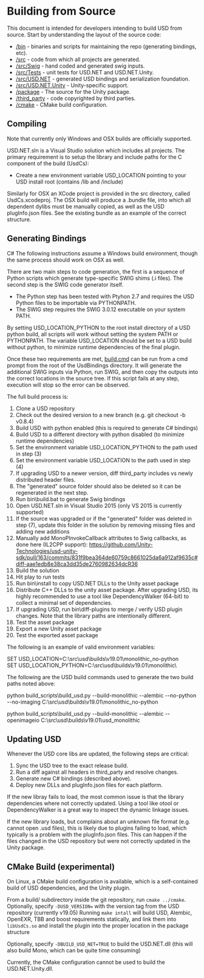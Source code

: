 # Building from Source
This document is intended for developers intending to build USD from source.
Start by understanding the layout of the source code:

 * [/bin](/bin) - binaries and scripts for maintaining the repo (generating bindings, etc).
 * [/src](/src) - code from which all projects are generated.
 * [/src/Swig](/src/Swig) - hand coded and generated swig inputs.
 * [/src/Tests](/src/Tests) - unit tests for USD.NET and USD.NET.Unity.
 * [/src/USD.NET](/src/USD.NET) - generated USD bindings and serialization foundation.
 * [/src/USD.NET.Unity](/src/USD.NET.Unity) - Unity-specific support.
 * [/package](/package) - The source for the Unity package.
 * [/third_party](/third_party) - code copyrighted by third parties.
 * [/cmake](/cmake) - CMake build configuration.

## Compiling

Note that currently only Windows and OSX builds are officially supported.

USD.NET.sln is a Visual Studio solution which includes all projects. The
primary requirement is to setup the library and include paths for the
C component of the build (UsdCs):

 * Create a new environment variable USD_LOCATION pointing to your USD install root (contains /lib and /include)

Similarly for OSX an XCode project is provided in the src directory, called
UsdCs.xcodeproj. The OSX build will produce a .bundle file, into which all
dependent dylibs must be manually copied, as well as the USD plugInfo.json
files. See the existing bundle as an example of the correct structure.

## Generating Bindings

C# The following instructions assume a Windows build environment, though
the same process should work on OSX as well.

There are two main steps to code generation, the first is a sequence of
Python scripts which generate type-specific SWIG shims (.i files). The
second step is the SWIG code generator itself.

 * The Python step has been tested with Ptyhon 2.7 and requires the USD
   Python files to be importable via PYTHONPATH.
 * The SWIG step requires the SWIG 3.0.12 executable on your system PATH.

By setting USD_LOCATION_PYTHON to the root install directory of a USD
python build, all scripts will work without setting the system PATH or
PYTHONPATH. The variable USD_LOCATION should be set to a USD build without
python, to minimize runtime dependencies of the final plugin.

Once these two requirements are met, [build.cmd](build.cmd) can be run
from a cmd prompt from the root of the UsdBindings directory. It will
generate the additional SWIG inputs via Python, run SWIG, and then copy
the outputs into the correct locations in the source tree. If this script
fails at any step, execution will stop so the error can be observed.

The full build process is:

 1. Clone a USD repository
 2. Check out the desired version to a new branch (e.g. git checkout -b v0.8.4)
 3. Build USD with python enabled (this is required to generate C# bindings)
 4. Build USD to a different directory with python disabled (to minimize runtime dependencies)
 5. Set the environment variable USD_LOCATION_PYTHON to the path used in step (3)
 6. Set the environment variable USD_LOCATION to the path used in step (4)
 7. If upgrading USD to a newer version, diff third_party includes vs newly distributed header files.
 8. The "generated" source folder should also be deleted so it can be regenerated in the next step.
 9. Run bin\build.bat to generate Swig bindings
 10. Open USD.NET.sln in Visual Studio 2015 (only VS 2015 is currently supported)
 11. If the source was upgraded or if the "generated" folder was deleted in step (7), update this folder in the solution by removing missing files and adding new additions
 12. Manually add MonoPInvokeCallback attributes to Swig callbacks, as done here (IL2CPP support): https://github.com/Unity-Technologies/usd-unity-sdk/pull/163/commits/831f9bea364de60759c8661025da6a912af9635c#diff-aae1edb8e38ca3dd35de2760982634dcR36
 13. Build the solution
 14. Hit play to run tests
 15. Run bin\install to copy USD.NET DLLs to the Unity asset package
 16. Distribute C++ DLLs to the unity asset package. After upgrading USD, its highly recommended to use a tool like DependencyWalker (64-bit) to collect a minimal set of dependencies.
 17. If upgrading USD, run bin\diff-plugins to merge / verify USD plugin changes. Note that the library paths are intentionally different.
 18. Test the asset package
 19. Export a new Unity asset package
 20. Test the exported asset package

The following is an example of valid environment variables:

SET USD_LOCATION=C:\src\usd\builds\v19.01\monolithic_no-python\
SET USD_LOCATION_PYTHON=C:\src\usd\builds\v19.01\monolithic\

The following are the USD build commands used to generate the two build paths noted above:

python build_scripts\build_usd.py --build-monolithic --alembic --no-python --no-imaging C:\src\usd\builds\v19.01\monolithic_no-python

python build_scripts\build_usd.py --build-monolithic --alembic --openimageio C:\src\usd\builds\v19.01\usd_monolithic

## Updating USD

Whenever the USD core libs are updated, the following steps are critical:

 1. Sync the USD tree to the exact release build.
 2. Run a diff against all headers in third_party and resolve changes.
 3. Generate new C# bindings (described above).
 4. Deploy new DLLs and plugInfo.json files for each platform.

If the new libray fails to load, the most common issue is that the library
dependencies where not correctly updated. Using a tool like otool or
DependencyWalker is a great way to inspect the dynamic linkage issues.

If the new library loads, but complains about an unknown file format (e.g.
cannot open .usd files), this is likely due to plugins failing to load,
which typically is a problem with the plugInfo.json files. This can happen
if the files changed in the USD repository but were not correctly updated
in the Unity package.

## CMake Build (experimental)

On Linux, a CMake build configuration is available, which is a self-contained build of USD dependencies, and the Unity plugin.

From a build/ subdirectory inside the git repository, run `cmake ../cmake`.  Optionally, specify `-DUSD_VERSION=` with the version tag from the USD repository (currently v19.05)
Running `make intall` will build USD, Alembic, OpenEXR, TBB and boost requirements statically, and link them into `libUsdCs.so` and install the plugin into the proper location in the package structure

Optionally, specify `-DBUILD_USD_NET=TRUE` to build the USD.NET.dll (this will also build Mono, which can be quite time consuming)

Currently, the CMake configuration cannot be used to build the USD.NET.Unity.dll.


